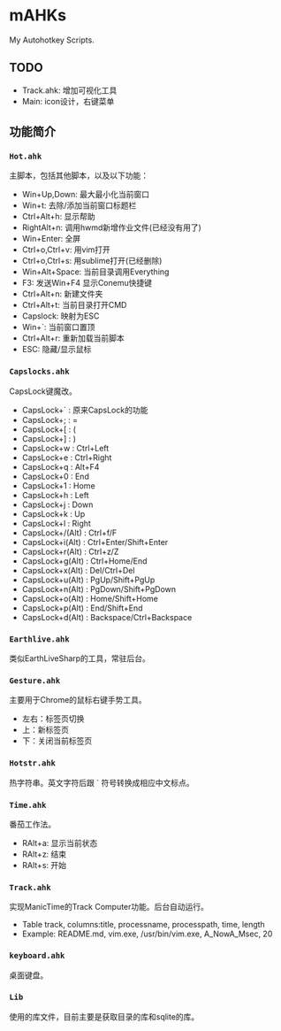 # mAHKs
My Autohotkey Scripts.

## TODO
* Track.ahk: 增加可视化工具
* Main: icon设计，右键菜单

## 功能简介

### `Hot.ahk`
主脚本，包括其他脚本，以及以下功能：

* Win+Up,Down: 最大最小化当前窗口
* Win+t: 去除/添加当前窗口标题栏
* Ctrl+Alt+h: 显示帮助
* RightAlt+n: 调用hwmd新增作业文件(已经没有用了)
* Win+Enter: 全屏
* Ctrl+o,Ctrl+v: 用vim打开
* Ctrl+o,Ctrl+s: 用sublime打开(已经删除)
* Win+Alt+Space: 当前目录调用Everything
* F3: 发送Win+F4 显示Conemu快捷键
* Ctrl+Alt+n: 新建文件夹
* Ctrl+Alt+t: 当前目录打开CMD
* Capslock: 映射为ESC
* Win+`: 当前窗口置顶
* Ctrl+Alt+r: 重新加载当前脚本
* ESC: 隐藏/显示鼠标

### `Capslocks.ahk`
CapsLock键魔改。

* CapsLock+` : 原来CapsLock的功能
* CapsLock+; : =
* CapsLock+[ : (
* CapsLock+] : )
* CapsLock+w : Ctrl+Left
* CapsLock+e : Ctrl+Right
* CapsLock+q : Alt+F4
* CapsLock+0 : End
* CapsLock+1 : Home
* CapsLock+h : Left
* CapsLock+j : Down
* CapsLock+k : Up
* CapsLock+l : Right
* CapsLock+/(Alt) : Ctrl+f/F
* CapsLock+i(Alt) : Ctrl+Enter/Shift+Enter
* CapsLock+r(Alt) : Ctrl+z/Z
* CapsLock+g(Alt) : Ctrl+Home/End
* CapsLock+x(Alt) : Del/Ctrl+Del
* CapsLock+u(Alt) : PgUp/Shift+PgUp
* CapsLock+n(Alt) : PgDown/Shift+PgDown
* CapsLock+o(Alt) : Home/Shift+Home
* CapsLock+p(Alt) : End/Shift+End
* CapsLock+d(Alt) : Backspace/Ctrl+Backspace

### `Earthlive.ahk`
类似EarthLiveSharp的工具，常驻后台。

### `Gesture.ahk`
主要用于Chrome的鼠标右键手势工具。

* 左右：标签页切换
* 上：新标签页
* 下：关闭当前标签页

### `Hotstr.ahk`
热字符串。英文字符后跟 ` 符号转换成相应中文标点。

### `Time.ahk`
番茄工作法。

* RAlt+a: 显示当前状态
* RAlt+z: 结束
* RAlt+s: 开始

### `Track.ahk`
实现ManicTime的Track Computer功能。后台自动运行。

* Table track, columns:title, processname, processpath, time, length
* Example: README.md, vim.exe, /usr/bin/vim.exe, A_NowA_Msec, 20

### `keyboard.ahk`
桌面键盘。

### `Lib`
使用的库文件，目前主要是获取目录的库和sqlite的库。
